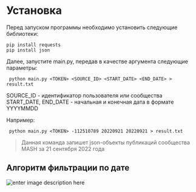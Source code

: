 # Установка

Перед запуском программы необходимо установить следующие библиотеки:

    pip install requests
    pip install json
 Далее, запустите main.py, передав в качестве аргумента следующие параметры:
 

     python main.py <TOKEN> <SOURCE_ID> <START_DATE> <END_DATE> > result.txt
    
 SOURCE_ID - идентификатор пользователя или сообщества
 START_DATE, END_DATE - начальная и конечная дата в формате YYYYMMDD


Например:

     python main.py <TOKEN> -112510789 20220921 20220921 > result.txt

> Данная команда запишет json-объекты публикаций сообщества MASH за 21 сентября 2022 года

## Алгоритм фильтрации по дате
![enter image description here](https://i.ibb.co/61b2d5K/uml.png)
